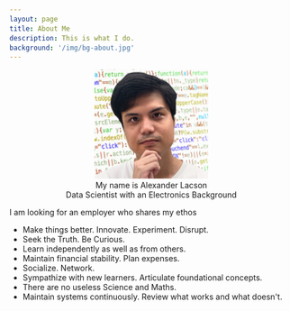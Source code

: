 ```yaml
---
layout: page
title: About Me
description: This is what I do.
background: '/img/bg-about.jpg'
---
```


<head>
<style>
    img {
    width: 40%;
    align: middle;
}
</style>
</head>

<center><img src="/img\Profile head white.jpg"></center>
<center>
My name is Alexander Lacson<br>
Data Scientist with an Electronics Background
</center>

I am looking for an employer who shares my ethos

* Make things better. Innovate. Experiment. Disrupt. 
* Seek the Truth. Be Curious. 
* Learn independently as well as from others. 
* Maintain financial stability. Plan expenses.
* Socialize. Network.
* Sympathize with new learners. Articulate foundational concepts. 
* There are no useless Science and Maths. 
* Maintain systems continuously. Review what works and what doesn't.